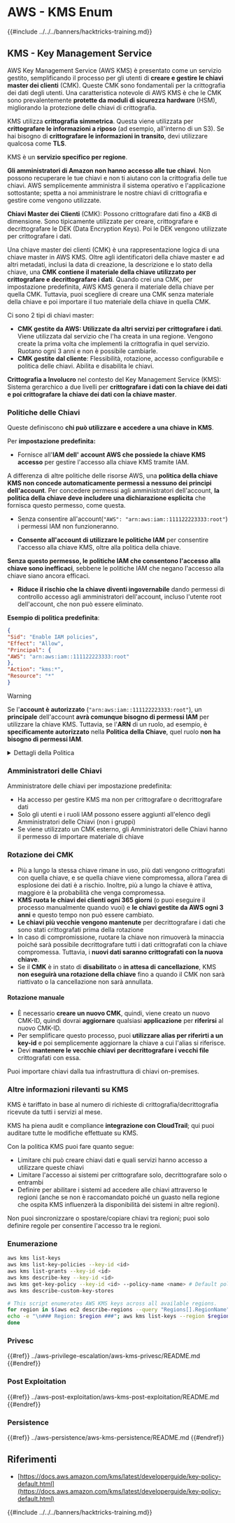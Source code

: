 # AWS - KMS Enum

{{#include ../../../banners/hacktricks-training.md}}

## KMS - Key Management Service

AWS Key Management Service (AWS KMS) è presentato come un servizio gestito, semplificando il processo per gli utenti di **creare e gestire le chiavi master dei clienti** (CMK). Queste CMK sono fondamentali per la crittografia dei dati degli utenti. Una caratteristica notevole di AWS KMS è che le CMK sono prevalentemente **protette da moduli di sicurezza hardware** (HSM), migliorando la protezione delle chiavi di crittografia.

KMS utilizza **crittografia simmetrica**. Questa viene utilizzata per **crittografare le informazioni a riposo** (ad esempio, all'interno di un S3). Se hai bisogno di **crittografare le informazioni in transito**, devi utilizzare qualcosa come **TLS**.

KMS è un **servizio specifico per regione**.

**Gli amministratori di Amazon non hanno accesso alle tue chiavi**. Non possono recuperare le tue chiavi e non ti aiutano con la crittografia delle tue chiavi. AWS semplicemente amministra il sistema operativo e l'applicazione sottostante; spetta a noi amministrare le nostre chiavi di crittografia e gestire come vengono utilizzate.

**Chiavi Master dei Clienti** (CMK): Possono crittografare dati fino a 4KB di dimensione. Sono tipicamente utilizzate per creare, crittografare e decrittografare le DEK (Data Encryption Keys). Poi le DEK vengono utilizzate per crittografare i dati.

Una chiave master dei clienti (CMK) è una rappresentazione logica di una chiave master in AWS KMS. Oltre agli identificatori della chiave master e ad altri metadati, inclusi la data di creazione, la descrizione e lo stato della chiave, una **CMK contiene il materiale della chiave utilizzato per crittografare e decrittografare i dati**. Quando crei una CMK, per impostazione predefinita, AWS KMS genera il materiale della chiave per quella CMK. Tuttavia, puoi scegliere di creare una CMK senza materiale della chiave e poi importare il tuo materiale della chiave in quella CMK.

Ci sono 2 tipi di chiavi master:

- **CMK gestite da AWS: Utilizzate da altri servizi per crittografare i dati**. Viene utilizzata dal servizio che l'ha creata in una regione. Vengono create la prima volta che implementi la crittografia in quel servizio. Ruotano ogni 3 anni e non è possibile cambiarle.
- **CMK gestite dal cliente**: Flessibilità, rotazione, accesso configurabile e politica delle chiavi. Abilita e disabilita le chiavi.

**Crittografia a Involucro** nel contesto del Key Management Service (KMS): Sistema gerarchico a due livelli per **crittografare i dati con la chiave dei dati e poi crittografare la chiave dei dati con la chiave master**.

### Politiche delle Chiavi

Queste definiscono **chi può utilizzare e accedere a una chiave in KMS**.

Per **impostazione predefinita:**

- Fornisce all'**IAM dell'** **account AWS che possiede la chiave KMS accesso** per gestire l'accesso alla chiave KMS tramite IAM.

A differenza di altre politiche delle risorse AWS, una **politica della chiave KMS non concede automaticamente permessi a nessuno dei principi dell'account**. Per concedere permessi agli amministratori dell'account, **la politica della chiave deve includere una dichiarazione esplicita** che fornisca questo permesso, come questa.

- Senza consentire all'account(`"AWS": "arn:aws:iam::111122223333:root"`) i permessi IAM non funzioneranno.

- **Consente all'account di utilizzare le politiche IAM** per consentire l'accesso alla chiave KMS, oltre alla politica della chiave.

**Senza questo permesso, le politiche IAM che consentono l'accesso alla chiave sono inefficaci**, sebbene le politiche IAM che negano l'accesso alla chiave siano ancora efficaci.

- **Riduce il rischio che la chiave diventi ingovernabile** dando permessi di controllo accesso agli amministratori dell'account, incluso l'utente root dell'account, che non può essere eliminato.

**Esempio di politica predefinita**:
```json
{
"Sid": "Enable IAM policies",
"Effect": "Allow",
"Principal": {
"AWS": "arn:aws:iam::111122223333:root"
},
"Action": "kms:*",
"Resource": "*"
}
```
> [!WARNING]
> Se l'**account è autorizzato** (`"arn:aws:iam::111122223333:root"`), un **principale** dell'account **avrà comunque bisogno di permessi IAM** per utilizzare la chiave KMS. Tuttavia, se l'**ARN** di un ruolo, ad esempio, è **specificamente autorizzato** nella **Politica della Chiave**, quel ruolo **non ha bisogno di permessi IAM**.

<details>

<summary>Dettagli della Politica</summary>

Proprietà di una politica:

- Documento basato su JSON
- Risorsa --> Risorse interessate (può essere "\*")
- Azione --> kms:Encrypt, kms:Decrypt, kms:CreateGrant ... (permessi)
- Effetto --> Consenti/Nega
- Principale --> arn interessato
- Condizioni (opzionale) --> Condizione per concedere i permessi

Concessioni:

- Consente di delegare i propri permessi a un altro principale AWS all'interno del proprio account AWS. È necessario crearli utilizzando le API AWS KMS. Può essere indicato l'identificatore CMK, il principale beneficiario e il livello richiesto di operazione (Decrypt, Encrypt, GenerateDataKey...)
- Dopo che la concessione è stata creata, vengono emessi un GrantToken e un GrantID

**Accesso**:

- Tramite **politica della chiave** -- Se esiste, questa ha **precedenza** sulla politica IAM
- Tramite **politica IAM**
- Tramite **concessioni**

</details>

### Amministratori delle Chiavi

Amministratore delle chiavi per impostazione predefinita:

- Ha accesso per gestire KMS ma non per crittografare o decrittografare dati
- Solo gli utenti e i ruoli IAM possono essere aggiunti all'elenco degli Amministratori delle Chiavi (non i gruppi)
- Se viene utilizzato un CMK esterno, gli Amministratori delle Chiavi hanno il permesso di importare materiale di chiave

### Rotazione dei CMK

- Più a lungo la stessa chiave rimane in uso, più dati vengono crittografati con quella chiave, e se quella chiave viene compromessa, allora l'area di esplosione dei dati è a rischio. Inoltre, più a lungo la chiave è attiva, maggiore è la probabilità che venga compromessa.
- **KMS ruota le chiavi dei clienti ogni 365 giorni** (o puoi eseguire il processo manualmente quando vuoi) e **le chiavi gestite da AWS ogni 3 anni** e questo tempo non può essere cambiato.
- **Le chiavi più vecchie vengono mantenute** per decrittografare i dati che sono stati crittografati prima della rotazione
- In caso di compromissione, ruotare la chiave non rimuoverà la minaccia poiché sarà possibile decrittografare tutti i dati crittografati con la chiave compromessa. Tuttavia, i **nuovi dati saranno crittografati con la nuova chiave**.
- Se il **CMK** è in stato di **disabilitato** o **in attesa di** **cancellazione**, KMS **non eseguirà una rotazione della chiave** fino a quando il CMK non sarà riattivato o la cancellazione non sarà annullata.

#### Rotazione manuale

- È necessario **creare un nuovo CMK**, quindi, viene creato un nuovo CMK-ID, quindi dovrai **aggiornare** qualsiasi **applicazione** per **riferirsi** al nuovo CMK-ID.
- Per semplificare questo processo, puoi **utilizzare alias per riferirti a un key-id** e poi semplicemente aggiornare la chiave a cui l'alias si riferisce.
- Devi **mantenere le vecchie chiavi per decrittografare i vecchi file** crittografati con essa.

Puoi importare chiavi dalla tua infrastruttura di chiavi on-premises.

### Altre informazioni rilevanti su KMS

KMS è tariffato in base al numero di richieste di crittografia/decrittografia ricevute da tutti i servizi al mese.

KMS ha piena audit e compliance **integrazione con CloudTrail**; qui puoi auditare tutte le modifiche effettuate su KMS.

Con la politica KMS puoi fare quanto segue:

- Limitare chi può creare chiavi dati e quali servizi hanno accesso a utilizzare queste chiavi
- Limitare l'accesso ai sistemi per crittografare solo, decrittografare solo o entrambi
- Definire per abilitare i sistemi ad accedere alle chiavi attraverso le regioni (anche se non è raccomandato poiché un guasto nella regione che ospita KMS influenzerà la disponibilità dei sistemi in altre regioni).

Non puoi sincronizzare o spostare/copiare chiavi tra regioni; puoi solo definire regole per consentire l'accesso tra le regioni.

### Enumerazione
```bash
aws kms list-keys
aws kms list-key-policies --key-id <id>
aws kms list-grants --key-id <id>
aws kms describe-key --key-id <id>
aws kms get-key-policy --key-id <id> --policy-name <name> # Default policy name is "default"
aws kms describe-custom-key-stores

# This script enumerates AWS KMS keys across all available regions.
for region in $(aws ec2 describe-regions --query "Regions[].RegionName" --output text); do
echo -e "\n### Region: $region ###"; aws kms list-keys --region $region --query "Keys[].KeyId" --output text | tr '\t' '\n';
done
```
### Privesc

{{#ref}}
../aws-privilege-escalation/aws-kms-privesc/README.md
{{#endref}}

### Post Exploitation

{{#ref}}
../aws-post-exploitation/aws-kms-post-exploitation/README.md
{{#endref}}

### Persistence

{{#ref}}
../aws-persistence/aws-kms-persistence/README.md
{{#endref}}

## Riferimenti

- [https://docs.aws.amazon.com/kms/latest/developerguide/key-policy-default.html](https://docs.aws.amazon.com/kms/latest/developerguide/key-policy-default.html)

{{#include ../../../banners/hacktricks-training.md}}

